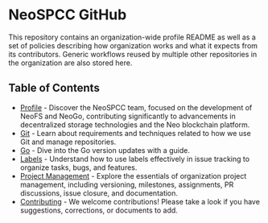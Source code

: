 # NeoSPCC GitHub

This repository contains an organization-wide profile README as well as a set
of policies describing how organization works and what it expects from its
contributors. Generic workflows reused by multiple other repositories in the
organization are also stored here.

## Table of Contents

- [Profile](profile/README.md) - Discover the NeoSPCC team, focused on the 
  development of NeoFS and NeoGo, contributing significantly to advancements in
  decentralized storage technologies and the Neo blockchain platform.
- [Git](git.md) - Learn about requirements and techniques related to how we use
  Git and manage repositories.
- [Go](go.md) - Dive into the Go version updates with a guide.
- [Labels](labels.md) - Understand how to use labels effectively in issue 
  tracking to organize tasks, bugs, and features.
- [Project Management](project-management.md) - Explore the essentials of 
  organization project management, including versioning, milestones, 
  assignments, PR discussions, issue closure, and documentation.
- [Contributing](CONTRIBUTING.md) - We welcome contributions! Please take a 
  look if you have suggestions, corrections, or documents to add. 
